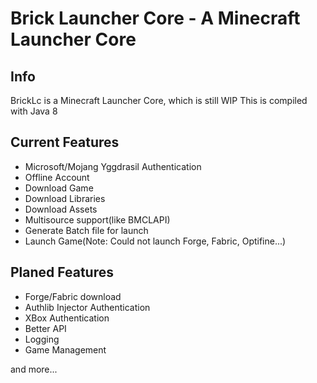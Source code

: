 # Brick Launcher Core - A Minecraft Launcher Core
## Info
BrickLc is a Minecraft Launcher Core, which is still WIP
This is compiled with Java 8
## Current Features
+ Microsoft/Mojang Yggdrasil Authentication
+ Offline Account
+ Download Game
+ Download Libraries
+ Download Assets
+ Multisource support(like BMCLAPI)
+ Generate Batch file for launch
+ Launch Game(Note: Could not launch Forge, Fabric, Optifine...)
## Planed Features
+ Forge/Fabric download
+ Authlib Injector Authentication
+ XBox Authentication
+ Better API
+ Logging
+ Game Management

and more...
